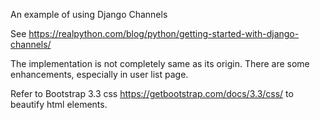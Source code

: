 An example of using Django Channels

See https://realpython.com/blog/python/getting-started-with-django-channels/

The implementation is not completely same as its origin.
There are some enhancements, especially in user list page.

Refer to Bootstrap 3.3 css https://getbootstrap.com/docs/3.3/css/ to beautify html elements.
